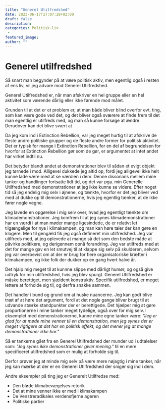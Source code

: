 ```yaml
---
title: "Generel Utilfredshed"
date: 2023-06-17T17:07:28+02:00
draft: false
description:
categories: Politisk-liv
 -
featured_image:
author: ""
---
```


# Generel utilfredshed

Så snart man begynder på at være politisk aktiv, men egentlig også i resten af ens liv, vil jeg advare mod Generel Utilfredshed. 

Generel Utilfredshed er, når man afskriver en hel gruppe eller en hel aktivitet som værende dårlig eller ikke førende mod målet. 

Grunden til at det er et problem er, at man både bliver blind overfor evt. ting, som kan være gode ved det, og det bliver også sværere at finde frem til det man egentlig er utilfreds med, og man så kunne forsøge at ændre. Derudover kan det blive svært at 

Da jeg kom ind i Extinction Rebellion, var jeg meget hurtig til at afskrive de fleste andre politiske grupper og de fleste andre former for politisk aktivitet. Det er typisk for mange i Extinction Rebellion, for en del af begrundelsen for hvorfor at Extinction Rebellion gør som de gør, er argumentet at intet andet har virket indtil nu.

Det betyder blandt andet at demonstrationer blev til sådan et evigt objekt jeg tørnede i mod. Alligevel dukkede jeg altid op, fordi jeg alligevel ikke helt kunne lade være med at se værdien i dem. Denne dissonans mellem mine tanker og handlinger fortsatte lidt tid,  og det var pga. min Generelle Utilfredshed med demonstrationer at jeg ikke kunne se videre. Efter noget tid så jeg endelig mig selv i øjnene, og tænkte, hvorfor er det jeg bliver ved med at dukke op til demonstrationerne, hvis jeg egentlig tænker, at de ikke fører nogle vegne.

Jeg lavede en opgørelse i mig selv over, hvad jeg egentligt tænkte om klimademonstrationer. Jeg komfrem til at jeg synes klimademonstrationer har en værdi i at man møder mange ligesindede, de er relativt let tilgængelige for nye i klimakampen, og man kan høre taler der kan gøre en klogere. Men til gengæld fik jeg også defineret min utilfredshed. Jeg var utilfreds med, at jeg oplevede at mange så det som den bedste måde at påvirke politikere, og derigennem opnå forandring. Jeg var utilfreds med at det for mange gav en let smutvej til at klappe sig selv på skulderen, selvom jeg var overbevist om at der er brug for flere organisatoriske kræfter i klimakampen, og ikke folk der dukker op en gang hvert halve år.

Det hjalp mig meget til at kunnne slippe med dårligt humør, og også give udtryk for min utilfredshed, hvis jeg blev spurgt. Generel Utilfredshed er måske berettiget, men sjældent konstruktiv. Specifik utilfredshed, er meget lettere at forholde sig til, og derfra snakke sammen.

Det handler i bund og grund om at huske nuancerne. Jeg kan godt blive træt af at høre det argument, fordi at det nogle gange bliver brugt til at udvande stærke standpunkter der er berettigede. Det hjælper mig at gøre proportionerne i mine tanker meget tydelige, også over for mig selv. I eksemplet med demonstrationerne, kunne mine egne tanker være: *"Jeg er glad for at møde mine venner til en demonstration, men jeg synes det er meget vigtigere at det har en politisk effekt, og det mener jeg at mange demonstrationer ikke har."*

Så er tankerne gået fra en Generel Utilfredshed der munder ud i udtalelser som: *"Jeg synes ikke demonstrationer giver mening."* til en mere specificeret utilfredshed som er mulig at forholde sig til.

Derfor prøver jeg at minde mig selv på være mere nøjagtig i mine tanker, når jeg kan mærke at der er en Generel Utilfredshed der sniger sig ind i dem.

Andre eksempler på ting jeg er Generelt Utilfredse med:

- Den bløde klimabevægelses retorik
- Det at mine venner ikke er med i klimakampen
- De Venstreradikales verdensfjerne ageren
- Politiske partier
